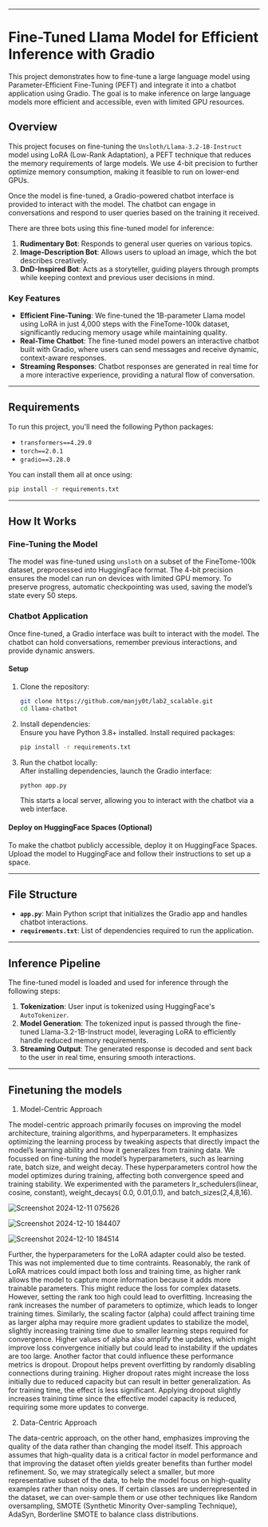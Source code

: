 
---

# **Fine-Tuned Llama Model for Efficient Inference with Gradio**  

This project demonstrates how to fine-tune a large language model using Parameter-Efficient Fine-Tuning (PEFT) and integrate it into a chatbot application using Gradio. The goal is to make inference on large language models more efficient and accessible, even with limited GPU resources.  

## **Overview**  

This project focuses on fine-tuning the `Unsloth/Llama-3.2-1B-Instruct` model using LoRA (Low-Rank Adaptation), a PEFT technique that reduces the memory requirements of large models. We use 4-bit precision to further optimize memory consumption, making it feasible to run on lower-end GPUs.  

Once the model is fine-tuned, a Gradio-powered chatbot interface is provided to interact with the model. The chatbot can engage in conversations and respond to user queries based on the training it received.  

There are three bots using this fine-tuned model for inference:  
1. **Rudimentary Bot**: Responds to general user queries on various topics.  
2. **Image-Description Bot**: Allows users to upload an image, which the bot describes creatively.  
3. **DnD-Inspired Bot**: Acts as a storyteller, guiding players through prompts while keeping context and previous user decisions in mind.  

### **Key Features**  
- **Efficient Fine-Tuning**: We fine-tuned the 1B-parameter Llama model using LoRA in just 4,000 steps with the FineTome-100k dataset, significantly reducing memory usage while maintaining quality.  
- **Real-Time Chatbot**: The fine-tuned model powers an interactive chatbot built with Gradio, where users can send messages and receive dynamic, context-aware responses.  
- **Streaming Responses**: Chatbot responses are generated in real time for a more interactive experience, providing a natural flow of conversation.  

---

## **Requirements**  

To run this project, you'll need the following Python packages:  

- `transformers==4.29.0`  
- `torch==2.0.1`  
- `gradio==3.28.0`  

You can install them all at once using:  
```bash
pip install -r requirements.txt
```

---

## **How It Works**  

### **Fine-Tuning the Model**  
The model was fine-tuned using `unsloth` on a subset of the FineTome-100k dataset, preprocessed into HuggingFace format. The 4-bit precision ensures the model can run on devices with limited GPU memory. To preserve progress, automatic checkpointing was used, saving the model’s state every 50 steps.  

### **Chatbot Application**  
Once fine-tuned, a Gradio interface was built to interact with the model. The chatbot can hold conversations, remember previous interactions, and provide dynamic answers.  

#### **Setup**  
1. Clone the repository:  
   ```bash
   git clone https://github.com/manjy0t/lab2_scalable.git  
   cd llama-chatbot  
   ```  

2. Install dependencies:  
   Ensure you have Python 3.8+ installed. Install required packages:  
   ```bash
   pip install -r requirements.txt  
   ```  

3. Run the chatbot locally:  
   After installing dependencies, launch the Gradio interface:  
   ```bash
   python app.py  
   ```  
   This starts a local server, allowing you to interact with the chatbot via a web interface.  

#### **Deploy on HuggingFace Spaces (Optional)**  
To make the chatbot publicly accessible, deploy it on HuggingFace Spaces. Upload the model to HuggingFace and follow their instructions to set up a space.  

---

## **File Structure**  

- **`app.py`**: Main Python script that initializes the Gradio app and handles chatbot interactions.  
- **`requirements.txt`**: List of dependencies required to run the application.  

---

## **Inference Pipeline**  

The fine-tuned model is loaded and used for inference through the following steps:  
1. **Tokenization**: User input is tokenized using HuggingFace's `AutoTokenizer`.  
2. **Model Generation**: The tokenized input is passed through the fine-tuned Llama-3.2-1B-Instruct model, leveraging LoRA to efficiently handle reduced memory requirements.  
3. **Streaming Output**: The generated response is decoded and sent back to the user in real time, ensuring smooth interactions.  

---


## Finetuning the models
1. Model-Centric Approach

The model-centric approach primarily focuses on improving the model architecture, training algorithms, and hyperparameters. It emphasizes optimizing the learning process by tweaking aspects that directly impact the model’s learning ability and how it generalizes from training data. We focussed on fine-tuning the model’s hyperparameters, such as learning rate, batch size, and weight decay. These hyperparameters control how the model optimizes during training, affecting both convergence speed and training stability. We experimented with the parameters lr_schedulers(linear, cosine, constant), weight_decays( 0.0, 0.01,0.1), and batch_sizes(2,4,8,16).

![Screenshot 2024-12-11 075626](https://github.com/user-attachments/assets/a1e9fae1-a4fa-4a9f-9e24-82b1fa4341f3)

![Screenshot 2024-12-10 184407](https://github.com/user-attachments/assets/fb5c7b42-00f7-462b-b69c-13e21e752bea)

![Screenshot 2024-12-10 184514](https://github.com/user-attachments/assets/4a63e8fc-bdb6-4fb0-bcfa-0a7a4d4985fc)

Further, the hyperparameters for the LoRA adapter could also be tested. This was not implemented due to time contraints. Reasonably, the rank of LoRA matrices could impact both loss and training time, as higher rank allows the model to capture more information because it adds more trainable parameters. This might reduce the loss for complex datasets. However, setting the rank too high could lead to overfitting. Increasing the rank increases the number of parameters to optimize, which leads to longer training times. Similarly, the scaling factor (alpha) could affect training time as larger alpha may require more gradient updates to stabilize the model, slightly increasing training time due to smaller learning steps required for convergence. Higher values of alpha also amplify the updates, which might improve loss convergence initially but could lead to instability if the updates are too large. Another factor that could influence these performance metrics is dropout. Dropout helps prevent overfitting by randomly disabling connections during training. Higher dropout rates might increase the loss initially due to reduced capacity but can result in better generalization. As for training time, the effect is less significant. Applying dropout slightly increases training time since the effective model capacity is reduced, requiring some more updates to converge.

2. Data-Centric Approach

The data-centric approach, on the other hand, emphasizes improving the quality of the data rather than changing the model itself. This approach assumes that high-quality data is a critical factor in model performance and that improving the dataset often yields greater benefits than further model refinement. So, we may strategically select a smaller, but more representative subset of the data, to help the model focus on high-quality examples rather than noisy ones.
If certain classes are underrepresented in the dataset, we can over-sample them or use other techniques like Random oversampling, SMOTE (Synthetic Minority Over-sampling Technique), AdaSyn, Borderline SMOTE to balance class distributions.



